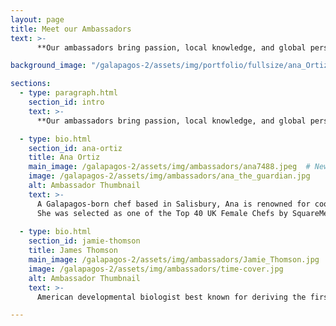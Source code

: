 ```yaml
---
layout: page
title: Meet our Ambassadors
text: >-
      **Our ambassadors bring passion, local knowledge, and global perspectives to champion marine conservation in the Galápagos.**

background_image: "/galapagos-2/assets/img/portfolio/fullsize/ana_Ortiz_Matt.png"

sections:
  - type: paragraph.html
    section_id: intro
    text: >-
      **Our ambassadors bring passion, local knowledge, and global perspectives to champion marine conservation in the Galápagos.**

  - type: bio.html
    section_id: ana-ortiz
    title: Ana Ortiz
    main_image: /galapagos-2/assets/img/ambassadors/ana7488.jpeg  # New field!
    image: /galapagos-2/assets/img/ambassadors/ana_the_guardian.jpg
    alt: Ambassador Thumbnail
    text: >-
      A Galapagos-born chef based in Salisbury, Ana is renowned for cooking over an open fire and is co-founder of Fire Made.<br>
      She was selected as one of the Top 40 UK Female Chefs by SquareMeal.
      
  - type: bio.html
    section_id: jamie-thomson
    title: James Thomson
    main_image: /galapagos-2/assets/img/ambassadors/Jamie_Thomson.jpg  # New field!
    image: /galapagos-2/assets/img/ambassadors/time-cover.jpg
    alt: Ambassador Thumbnail
    text: >-
      American developmental biologist best known for deriving the first human embryonic stem cell line in 1998.

---
```

